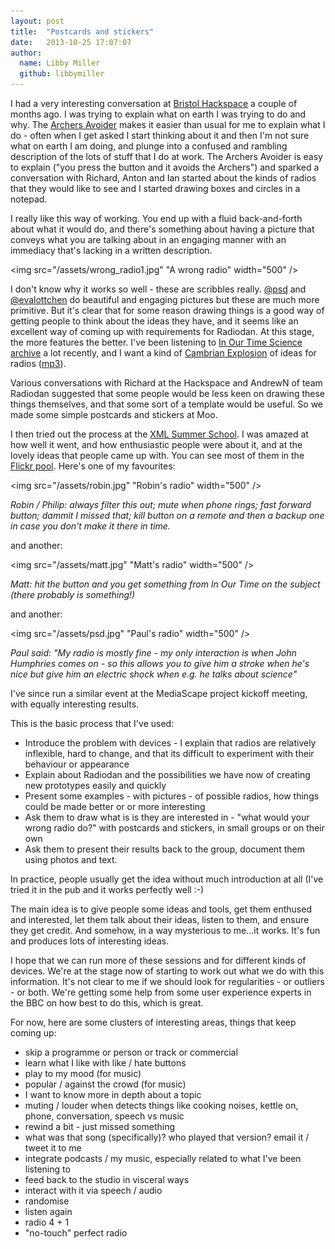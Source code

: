 ```yaml
---
layout: post
title:  "Postcards and stickers"
date:   2013-10-25 17:07:07
author:
  name: Libby Miller
  github: libbymiller
---
```


I had a very interesting conversation at [Bristol Hackspace](http://bristol.hackspace.org.uk) a
couple of months ago. I was trying to explain what on earth I was trying to do and why. The
[Archers Avoider](http://planb.nicecupoftea.org/2013/04/16/archers-avoider/) makes it easier
than usual for me to explain what I do - often when I get asked I start thinking about it and
then I'm not sure what on earth I am doing, and plunge into a confused and rambling description
of the lots of stuff that I do at work. The Archers Avoider is easy to explain ("you press the
button and it avoids the Archers") and sparked a conversation with Richard, Anton and Ian
started about the kinds of radios that they would like to see and I started drawing boxes and
circles in a notepad.

I really like this way of working. You end up with a fluid back-and-forth about what it would
do, and there's something about having a picture that conveys what you are talking about in an
engaging manner with an immediacy that's lacking in a written description.

<img src="/assets/wrong_radio1.jpg" "A wrong radio" width="500" />

I don't know why it works so well - these are scribbles really. [@psd](https://twitter.com/psd)
and [@evalottchen](https://twitter.com/evalottchen) do beautiful and engaging pictures but these
are much more primitive. But it's clear that for some reason drawing things is a good way of
getting people to think about the ideas they have, and it seems like an excellent way of coming
up with requirements for Radiodan. At this stage, the more features the better. I've been
listening to [In Our Time Science archive](http://www.bbc.co.uk/podcasts/series/iots/all) a lot
recently, and I want a kind of [Cambrian
Explosion](http://en.wikipedia.org/wiki/Cambrian_explosion) of ideas for radios
([mp3](http://downloads.bbc.co.uk/podcasts/radio4/iots/iots_20050217-0900a.mp3)).

Various conversations with Richard at the Hackspace and AndrewN of team Radiodan suggested that
some people would be less keen on drawing these things themselves, and that some sort of a
template would be useful. So we made some simple postcards and stickers at Moo.

I then tried out the process at the [XML Summer School](http://xmlsummerschool.com). I was
amazed at how well it went, and how enthusiastic people were about it, and at the lovely ideas
that people came up with. You can see most of them in the [Flickr
pool](http://www.flickr.com/groups/2386878@N23/). Here's one of my favourites:

<img src="/assets/robin.jpg" "Robin's radio" width="500" />

<i>Robin / Philip: always filter this out; mute when phone rings; fast forward button; dammit I missed that; kill button on a remote and then a backup one in case you don't make it there in time.</i>

and another:

<img src="/assets/matt.jpg" "Matt's radio" width="500" />

<i>Matt: hit the button and you get something from In Our Time on the subject (there probably is something!)</i>

and another:

<img src="/assets/psd.jpg" "Paul's radio" width="500" />

<i>Paul said: "My radio is mostly fine - my only interaction is when John Humphries comes on - so this allows you to give him a stroke when he's nice but give him an electric shock when e.g. he talks about science"</i>

I've since run a similar event at the MediaScape project kickoff meeting, with equally
interesting results.

This is the basic process that I've used:

* Introduce the problem with devices - I explain that radios are relatively inflexible, hard to change, and that its difficult to experiment with their behaviour or appearance
* Explain about Radiodan and the possibilities we have now of creating new prototypes easily and quickly
* Present some examples - with pictures - of possible radios, how things could be made better or or more interesting
* Ask them to draw what is is they are interested in - "what would your wrong radio do?" with postcards and stickers, in small groups or on their own
* Ask them to present their results back to the group, document them using photos and text.

In practice, people usually get the idea without much introduction at all (I've tried it in the
pub and it works perfectly well :-)

The main idea is to give people some ideas and tools, get them enthused and interested, let them
talk about their ideas, listen to them, and ensure they get credit. And somehow, in a way
mysterious to me...it works. It's fun and produces lots of interesting ideas.

I hope that we can run more of these sessions and for different kinds of devices. We're at the
stage now of starting to work out what we do with this information. It's not clear to me if we
should look for regularities - or outliers - or both. We're getting some help from some user
experience experts in the BBC on how best to do this, which is great.

For now, here are some clusters of interesting areas, things that keep coming up:

- skip a programme or person or track or commercial
- learn what I like with like / hate buttons
- play to my mood (for music)
- popular / against the crowd (for music)
- I want to know more in depth about a topic
- muting / louder when detects things like cooking noises, kettle on, phone, conversation, speech vs music
- rewind a bit - just missed something
- what was that song (specifically)? who played that version? email it / tweet it to me
- integrate podcasts / my music, especially related to what I've been listening to
- feed back to the studio in visceral ways
- interact with it via speech / audio
- randomise
- listen again
- radio 4 + 1
- "no-touch" perfect radio

